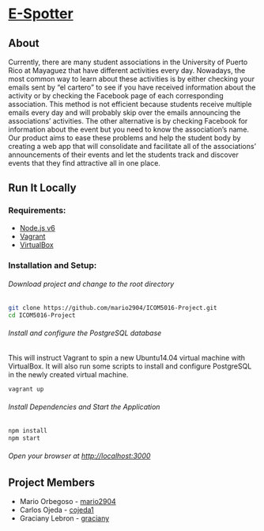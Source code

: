 # [E-Spotter](https://e-spotter.herokuapp.com/)

## About

Currently, there are many student associations in the University of Puerto Rico at Mayaguez that have different activities every day. Nowadays, the most common way to learn about these activities is by either checking your emails sent by “el cartero” to see if you have received information about the activity or by checking the Facebook page of each corresponding association. This method is not efficient because students receive multiple emails every day and will probably skip over the emails announcing the associations’ activities. The other alternative is by checking Facebook for information about the event but you need to know the association’s name. Our product aims to ease these problems and help the student body by creating a web app that will consolidate and facilitate all of the associations’ announcements of their events and let the students track and discover events that they find attractive all in one place.

## Run It Locally

### Requirements:
* [Node.js v6](https://nodejs.org/en/download/)
* [Vagrant](https://www.vagrantup.com/)
* [VirtualBox](https://www.virtualbox.org/)

### Installation and Setup:

###### Download project and change to the root directory
```sh
git clone https://github.com/mario2904/ICOM5016-Project.git
cd ICOM5016-Project
```
###### Install and configure the PostgreSQL database
This will instruct Vagrant to spin a new Ubuntu14.04 virtual machine with VirtualBox. It will also run some scripts to install and configure PostgreSQL in the newly created virtual machine.
```sh
vagrant up
```
###### Install Dependencies and Start the Application
```sh
npm install
npm start
```
###### Open your browser at [http://localhost:3000](http://localhost:3000)

## Project Members

* Mario Orbegoso - [mario2904](https://github.com/mario2904)
* Carlos Ojeda - [cojeda1](https://github.com/cojeda1)
* Graciany Lebron - [graciany](https://github.com/graciany)
